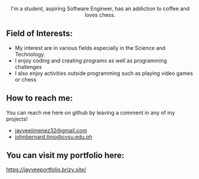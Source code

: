 <p align = "center">I'm a student, aspiring Software Engineer, has an addiction to coffee and loves chess.</p>

## Field of Interests:  
* My interest are in various fields especially in the Science and Technology.   
* I enjoy coding and creating programs as well as programming challenges   
* I also enjoy activities outside programming such as playing video games or chess

## How to reach me:  
You can reach me here on github by leaving a comment in any of my projects!
* jayveejimenez32@gmail.com
* johnbernard.tinio@cvsu.edu.ph

## You can visit my portfolio here:
https://jayveeportfolio.brizy.site/
